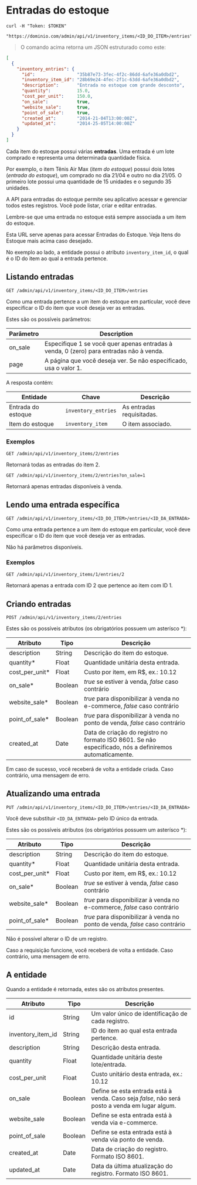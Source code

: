 # Entradas do estoque

```shell
curl -H "Token: $TOKEN"
     "https://dominio.com/admin/api/v1/inventory_items/<ID_DO_ITEM>/entries"
```

> O comando acima retorna um JSON estruturado como este:

```json
[
  {
    "inventory_entries": {
      "id":                "35b87e73-3fec-4f2c-86dd-6afe36a0dbd2",
      "inventory_item_id": "28b69e24-4fec-2f1c-63dd-6afe36a0dbd2",
      "description":       "Entrada no estoque com grande desconto",
      "quantity":          15.0,
      "cost_per_unit":     150.0,
      "on_sale":           true,
      "website_sale":      true,
      "point_of_sale":     true,
      "created_at":        "2014-21-04T13:00:00Z",
      "updated_at":        "2014-25-05T14:00:00Z"
    }
  }
]
```

Cada item do estoque possui várias **entradas**. Uma entrada é um lote
comprado e representa uma determinada quantidade física.

Por exemplo, o item Tênis Air Max (_item do estoque_) possui dois lotes
(_entrada do estoque_), um comprado no dia 21/04 e outro no dia 21/05.
O primeiro lote possui uma quantidade de 15 unidades e o segundo 35 unidades.

A API para entradas do estoque permite seu aplicativo acessar e gerenciar
todos estes
registros. Você pode listar, criar e editar entradas.

Lembre-se que uma entrada no estoque está sempre associada a um item do
estoque.

<aside class="notice">
  Esta URL serve apenas para acessar Entradas do Estoque. Veja Itens do
  Estoque mais acima caso desejado.
</aside>

No exemplo ao lado, a entidade possui o atributo `inventory_item_id`, o qual é
o ID do item ao qual a entrada pertence.

## Listando entradas

`GET /admin/api/v1/inventory_items/<ID_DO_ITEM>/entries`

Como uma entrada pertence a um item do estoque em particular, você deve
especificar o ID do item que você deseja ver as entradas.

Estes são os possíveis parâmetros:

Parâmetro | Description
--------- | -----------
on_sale   | Especifique 1 se você quer apenas entradas à venda, 0 (zero) para entradas não à venda.
page      | A página que você deseja ver. Se não especificado, usa o valor 1.

A resposta contém:

Entidade        | Chave             | Descrição
--------------- | ----------------- | ---------
Entrada do estoque | `inventory_entries`  | As entradas requisitadas.
Item do estoque | `inventory_item`  | O item associado.

### Exemplos

`GET /admin/api/v1/inventory_items/2/entries`

Retornará todas as entradas do item 2.

`GET /admin/api/v1/inventory_items/2/entries?on_sale=1`

Retornará apenas entradas disponíveis à venda.

## Lendo uma entrada específica

`GET /admin/api/v1/inventory_items/<ID_DO_ITEM>/entries/<ID_DA_ENTRADA>`

Como uma entrada pertence a um item do estoque em particular, você deve
especificar o ID do item que você deseja ver as entradas.

Não há parâmetros disponíveis.

### Exemplos

`GET /admin/api/v1/inventory_items/1/entries/2`

Retornará apenas a entrada com ID 2 que pertence ao item com ID 1.

## Criando entradas

`POST /admin/api/v1/inventory_items/2/entries`

Estes são os possíveis atributos (os obrigatórios possuem um asterísco \*):

Atributo       | Tipo    | Descrição
-------------- | ------- | -----------
description    | String  | Descrição do item do estoque.
quantity\*     | Float   | Quantidade unitária desta entrada.
cost_per_unit\*| Float   | Custo por item, em R$, ex.: 10.12
on_sale\*      | Boolean | _true_ se estiver à venda, _false_ caso contrário
website_sale\* | Boolean | _true_ para disponibilizar à venda no e-commerce, _false_ caso contrário
point_of_sale\*| Boolean | _true_ para disponibilizar à venda no ponto de venda, _false_ caso contrário
created_at           | Date   | Data de criação do registro no formato ISO 8601. Se não especificado, nós a definiremos automaticamente.

Em caso de sucesso, você receberá de volta a entidade criada. Caso contrário,
uma mensagem de erro.

## Atualizando uma entrada

`PUT /admin/api/v1/inventory_items/<ID_DO_ITEM>/entries/<ID_DA_ENTRADA>`

Você deve substituir `<ID_DA_ENTRADA>` pelo ID único da entrada.

Estes são os possíveis atributos (os obrigatórios possuem um asterísco \*):

Atributo       | Tipo    | Descrição
-------------- | ------- | -----------
description    | String  | Descrição do item do estoque.
quantity\*     | Float   | Quantidade unitária desta entrada.
cost_per_unit\*| Float   | Custo por item, em R$, ex.: 10.12
on_sale\*      | Boolean | _true_ se estiver à venda, _false_ caso contrário
website_sale\* | Boolean | _true_ para disponibilizar à venda no e-commerce, _false_ caso contrário
point_of_sale\*| Boolean | _true_ para disponibilizar à venda no ponto de venda, _false_ caso contrário

<aside class="notice">
Não é possível alterar o ID de um registro.
</aside>

Caso a requisição funcione, você receberá de volta a entidade. Caso contrário,
uma mensagem de erro.

## A entidade

Quando a entidade é retornada, estes são os atributos presentes.

Atributo           | Tipo    | Descrição
------------------ | ------- | -----------
id                 | String  | Um valor único de identificação de cada registro.
inventory_item_id  | String  | ID do item ao qual esta entrada pertence.
description        | String  | Descrição desta entrada.
quantity           | Float   | Quantidade unitária deste lote/entrada.
cost_per_unit      | Float   | Custo unitário desta entrada, ex.: 10.12
on_sale            | Boolean | Define se esta entrada está à venda. Caso seja _false_, não será posto a venda em lugar algum.
website_sale       | Boolean | Define se esta entrada está à venda via e-commerce.
point_of_sale      | Boolean | Define se esta entrada está à venda via ponto de venda.
created_at         | Date    | Data de criação do registro. Formato ISO 8601.
updated_at         | Date    | Data da última atualização do registro. Formato ISO 8601.
